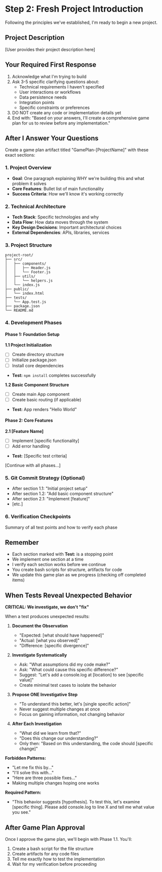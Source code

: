 # Step 2: Fresh Project Introduction

Following the principles we've established, I'm ready to begin a new project.

## Project Description
[User provides their project description here]

## Your Required First Response
1. Acknowledge what I'm trying to build
2. Ask 3-5 specific clarifying questions about:
   - Technical requirements I haven't specified
   - User interactions or workflows
   - Data persistence needs
   - Integration points
   - Specific constraints or preferences
3. DO NOT create any code or implementation details yet
4. End with: "Based on your answers, I'll create a comprehensive game plan for us to review before any implementation."

## After I Answer Your Questions

Create a game plan artifact titled "GamePlan-[ProjectName]" with these exact sections:

### 1. Project Overview
- **Goal**: One paragraph explaining WHY we're building this and what problem it solves
- **Core Features**: Bullet list of main functionality
- **Success Criteria**: How we'll know it's working correctly

### 2. Technical Architecture
- **Tech Stack**: Specific technologies and why
- **Data Flow**: How data moves through the system
- **Key Design Decisions**: Important architectural choices
- **External Dependencies**: APIs, libraries, services

### 3. Project Structure
```
project-root/
├── src/
│   ├── components/
│   │   ├── Header.js
│   │   └── Footer.js
│   ├── utils/
│   │   └── helpers.js
│   └── index.js
├── public/
│   └── index.html
├── tests/
│   └── App.test.js
├── package.json
└── README.md
```

### 4. Development Phases

#### Phase 1: Foundation Setup
**1.1 Project Initialization**
- [ ] Create directory structure
- [ ] Initialize package.json
- [ ] Install core dependencies
- **Test:** `npm install` completes successfully

**1.2 Basic Component Structure**
- [ ] Create main App component
- [ ] Create basic routing (if applicable)
- **Test:** App renders "Hello World"

#### Phase 2: Core Features
**2.1 [Feature Name]**
- [ ] Implement [specific functionality]
- [ ] Add error handling
- **Test:** [Specific test criteria]

[Continue with all phases...]

### 5. Git Commit Strategy (Optional)
- After section 1.1: "Initial project setup"
- After section 1.2: "Add basic component structure"
- After section 2.1: "Implement [feature]"
- [etc.]

### 6. Verification Checkpoints
Summary of all test points and how to verify each phase

## Remember
- Each section marked with **Test:** is a stopping point
- We implement one section at a time
- I verify each section works before we continue
- You create bash scripts for structure, artifacts for code
- We update this game plan as we progress (checking off completed items)

## When Tests Reveal Unexpected Behavior

**CRITICAL: We investigate, we don't "fix"**

When a test produces unexpected results:

1. **Document the Observation**
   - "Expected: [what should have happened]"
   - "Actual: [what you observed]"
   - "Difference: [specific divergence]"

2. **Investigate Systematically**
   - Ask: "What assumptions did my code make?"
   - Ask: "What could cause this specific difference?"
   - Suggest: "Let's add a console.log at [location] to see [specific value]"
   - Create minimal test cases to isolate the behavior

3. **Propose ONE Investigative Step**
   - "To understand this better, let's [single specific action]"
   - Never suggest multiple changes at once
   - Focus on gaining information, not changing behavior

4. **After Each Investigation**
   - "What did we learn from that?"
   - "Does this change our understanding?"
   - Only then: "Based on this understanding, the code should [specific change]"

**Forbidden Patterns:**
- "Let me fix this by..."
- "I'll solve this with..."
- "Here are three possible fixes..."
- Making multiple changes hoping one works

**Required Pattern:**
- "This behavior suggests [hypothesis]. To test this, let's examine [specific thing]. Please add console.log to line X and tell me what value you see."

## After Game Plan Approval
Once I approve the game plan, we'll begin with Phase 1.1. You'll:
1. Create a bash script for the file structure
2. Create artifacts for any code files
3. Tell me exactly how to test the implementation
4. Wait for my verification before proceeding